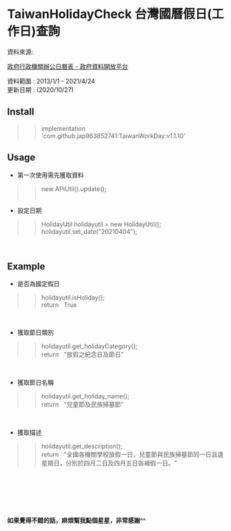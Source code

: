 # TaiwanHolidayCheck 台灣國曆假日(工作日)查詢
資料來源:

[政府行政機關辦公日曆表 - 政府資料開放平台](https://data.gov.tw/dataset/26557)

資料範圍 : 
2013/1/1 - 2021/4/24 <br>
更新日期 : (2020/10/27)
</br>
## Install
>>  implementation 'com.github.jap963852741:TaiwanWorkDay:v1.1.10'


## Usage
- 第一次使用需先獲取資料
>>new APIUtil().update();
<br></br>
- 設定日期
>>HolidayUtil holidayutil = new HolidayUtil();<br>
>>holidayutil.set_date("20210404");
</br>


## Example
- 是否為國定假日
>> holidayutil.isHoliday();<br>
>>return &nbsp; True
</br>

- 獲取節日類別
>> holidayutil.get_holidayCategory();<br>
>> return &nbsp; "放假之紀念日及節日"
</br>

- 獲取節日名稱
>> holidayutil.get_holiday_name();<br>
>> return &nbsp; "兒童節及民族掃墓節"
</br>

- 獲取描述
>> holidayutil.get_description();<br>
>> return &nbsp; "全國各機關學校放假一日，兒童節與民族掃墓節同一日且逢星期日，分別於四月二日及四月五日各補假一日。"
</br>
<br></br><br></br>

<Strong>如果覺得不錯的話，麻煩幫我點個星星，非常感謝^^</Strong>
